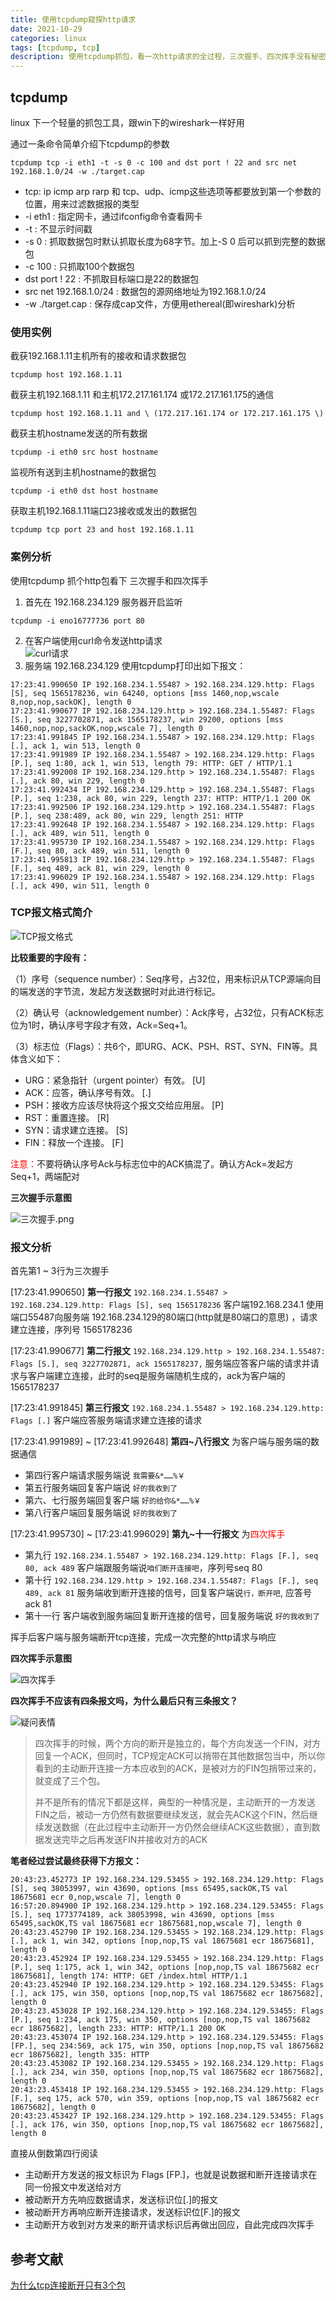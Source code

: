 ```yaml
---
title: 使用tcpdump窥探http请求
date: 2021-10-29
categories: linux
tags: [tcpdump, tcp]
description: 使用tcpdump抓包，看一次http请求的全过程，三次握手、四次挥手没有秘密
---
```


## tcpdump

linux 下一个轻量的抓包工具，跟win下的wireshark一样好用

通过一条命令简单介绍下tcpdump的参数
```
tcpdump tcp -i eth1 -t -s 0 -c 100 and dst port ! 22 and src net 192.168.1.0/24 -w ./target.cap
```
- tcp: ip icmp arp rarp 和 tcp、udp、icmp这些选项等都要放到第一个参数的位置，用来过滤数据报的类型
- -i eth1 : 指定网卡，通过ifconfig命令查看网卡
- -t : 不显示时间戳
- -s 0 : 抓取数据包时默认抓取长度为68字节。加上-S 0 后可以抓到完整的数据包
- -c 100 : 只抓取100个数据包
- dst port ! 22 : 不抓取目标端口是22的数据包
- src net 192.168.1.0/24 : 数据包的源网络地址为192.168.1.0/24
- -w ./target.cap : 保存成cap文件，方便用ethereal(即wireshark)分析

### 使用实例

截获192.168.1.11主机所有的接收和请求数据包
```
tcpdump host 192.168.1.11
```

截获主机192.168.1.11 和主机172.217.161.174 或172.217.161.175的通信
```
tcpdump host 192.168.1.11 and \ (172.217.161.174 or 172.217.161.175 \) 
```

截获主机hostname发送的所有数据
```
tcpdump -i eth0 src host hostname
```

监视所有送到主机hostname的数据包
```
tcpdump -i eth0 dst host hostname
```

获取主机192.168.1.11端口23接收或发出的数据包
```
tcpdump tcp port 23 and host 192.168.1.11
```

### 案例分析

使用tcpdump 抓个http包看下 三次握手和四次挥手

1. 首先在 192.168.234.129 服务器开启监听
```
tcpdump -i eno16777736 port 80
```
2. 在客户端使用curl命令发送http请求    
![curl请求](../images/curl请求.png)  
3. 服务端 192.168.234.129 使用tcpdump打印出如下报文：
```
17:23:41.990650 IP 192.168.234.1.55487 > 192.168.234.129.http: Flags [S], seq 1565178236, win 64240, options [mss 1460,nop,wscale 8,nop,nop,sackOK], length 0
17:23:41.990677 IP 192.168.234.129.http > 192.168.234.1.55487: Flags [S.], seq 3227702871, ack 1565178237, win 29200, options [mss 1460,nop,nop,sackOK,nop,wscale 7], length 0
17:23:41.991845 IP 192.168.234.1.55487 > 192.168.234.129.http: Flags [.], ack 1, win 513, length 0
17:23:41.991989 IP 192.168.234.1.55487 > 192.168.234.129.http: Flags [P.], seq 1:80, ack 1, win 513, length 79: HTTP: GET / HTTP/1.1
17:23:41.992008 IP 192.168.234.129.http > 192.168.234.1.55487: Flags [.], ack 80, win 229, length 0
17:23:41.992434 IP 192.168.234.129.http > 192.168.234.1.55487: Flags [P.], seq 1:238, ack 80, win 229, length 237: HTTP: HTTP/1.1 200 OK
17:23:41.992506 IP 192.168.234.129.http > 192.168.234.1.55487: Flags [P.], seq 238:489, ack 80, win 229, length 251: HTTP
17:23:41.992648 IP 192.168.234.1.55487 > 192.168.234.129.http: Flags [.], ack 489, win 511, length 0
17:23:41.995730 IP 192.168.234.1.55487 > 192.168.234.129.http: Flags [F.], seq 80, ack 489, win 511, length 0
17:23:41.995813 IP 192.168.234.129.http > 192.168.234.1.55487: Flags [F.], seq 489, ack 81, win 229, length 0
17:23:41.996029 IP 192.168.234.1.55487 > 192.168.234.129.http: Flags [.], ack 490, win 511, length 0
```

### TCP报文格式简介

![TCP报文格式](../images/tcp报文格式.png)

**比较重要的字段有：**

（1）序号（sequence number）：Seq序号，占32位，用来标识从TCP源端向目的端发送的字节流，发起方发送数据时对此进行标记。

（2）确认号（acknowledgement number）：Ack序号，占32位，只有ACK标志位为1时，确认序号字段才有效，Ack=Seq+1。

（3）标志位（Flags）：共6个，即URG、ACK、PSH、RST、SYN、FIN等。具体含义如下：
- URG：紧急指针（urgent pointer）有效。     [U]
- ACK：应答，确认序号有效。                       [.]
- PSH：接收方应该尽快将这个报文交给应用层。   [P]
- RST：重置连接。                           [R] 
- SYN：请求建立连接。                     [S]
- FIN：释放一个连接。                       [F]

<font color=red>注意：</font>不要将确认序号Ack与标志位中的ACK搞混了。确认方Ack=发起方Seq+1，两端配对

**三次握手示意图**

![三次握手.png](../images/三次握手.png)

### 报文分析

首先第1 ~ 3行为三次握手

[17:23:41.990650] **第一行报文** `192.168.234.1.55487 > 192.168.234.129.http: Flags [S], seq 1565178236` 客户端192.168.234.1 使用端口55487向服务端 192.168.234.129的80端口(http就是80端口的意思) ，请求建立连接，序列号 1565178236

[17:23:41.990677] **第二行报文** `192.168.234.129.http > 192.168.234.1.55487: Flags [S.], seq 3227702871, ack 1565178237,` 服务端应答客户端的请求并请求与客户端建立连接，此时的seq是服务端随机生成的，ack为客户端的 1565178237

[17:23:41.991845] **第三行报文** `192.168.234.1.55487 > 192.168.234.129.http: Flags [.]` 客户端应答服务端请求建立连接的请求

[17:23:41.991989] ~ [17:23:41.992648] **第四~八行报文** 为客户端与服务端的数据通信
- 第四行客户端请求服务端说 `我需要&*……%￥` 
- 第五行服务端回复客户端说 `好的我收到了`  
- 第六、七行服务端回复客户端 `好的给你&*……%￥`  
- 第八行客户端回复服务端说 `好的我收到了` 

[17:23:41.995730] ~ [17:23:41.996029] **第九~十一行报文** 为<font color=red>四次挥手</font>
- 第九行 `192.168.234.1.55487 > 192.168.234.129.http: Flags [F.], seq 80, ack 489` 客户端跟服务端说`咱们断开连接吧`，序列号seq 80
- 第十行 `192.168.234.129.http > 192.168.234.1.55487: Flags [F.], seq 489, ack 81` 服务端收到断开连接的信号，回复客户端说`行，断开吧`, 应答号ack 81
- 第十一行 客户端收到服务端回复断开连接的信号，回复服务端说 `好的我收到了`

挥手后客户端与服务端断开tcp连接，完成一次完整的http请求与响应

**四次挥手示意图**

![四次挥手](../images/四次挥手.png)


**四次挥手不应该有四条报文吗，为什么最后只有三条报文？**

![疑问表情](../images/疑问表情.png)

> 四次挥手的时候，两个方向的断开是独立的，每个方向发送一个FIN，对方回复一个ACK，但同时，TCP规定ACK可以捎带在其他数据包当中，所以你看到的主动断开连接一方本应收到的ACK，是被对方的FIN包捎带过来的，就变成了三个包。
>
> 并不是所有的情况下都是这样，典型的一种情况是，主动断开的一方发送FIN之后，被动一方仍然有数据要继续发送，就会先ACK这个FIN，然后继续发送数据（在此过程中主动断开一方仍然会继续ACK这些数据），直到数据发送完毕之后再发送FIN并接收对方的ACK

**笔者经过尝试最终获得下方报文：** 

```
20:43:23.452773 IP 192.168.234.129.53455 > 192.168.234.129.http: Flags [S], seq 38053997, win 43690, options [mss 65495,sackOK,TS val 18675681 ecr 0,nop,wscale 7], length 0
16:57:20.894900 IP 192.168.234.129.http > 192.168.234.129.53455: Flags [S.], seq 1773774189, ack 38053998, win 43690, options [mss 65495,sackOK,TS val 18675681 ecr 18675681,nop,wscale 7], length 0
20:43:23.452790 IP 192.168.234.129.53455 > 192.168.234.129.http: Flags [.], ack 1, win 342, options [nop,nop,TS val 18675681 ecr 18675681], length 0
20:43:23.452924 IP 192.168.234.129.53455 > 192.168.234.129.http: Flags [P.], seq 1:175, ack 1, win 342, options [nop,nop,TS val 18675682 ecr 18675681], length 174: HTTP: GET /index.html HTTP/1.1
20:43:23.452940 IP 192.168.234.129.http > 192.168.234.129.53455: Flags [.], ack 175, win 350, options [nop,nop,TS val 18675682 ecr 18675682], length 0
20:43:23.453028 IP 192.168.234.129.http > 192.168.234.129.53455: Flags [P.], seq 1:234, ack 175, win 350, options [nop,nop,TS val 18675682 ecr 18675682], length 233: HTTP: HTTP/1.1 200 OK
20:43:23.453074 IP 192.168.234.129.http > 192.168.234.129.53455: Flags [FP.], seq 234:569, ack 175, win 350, options [nop,nop,TS val 18675682 ecr 18675682], length 335: HTTP
20:43:23.453082 IP 192.168.234.129.53455 > 192.168.234.129.http: Flags [.], ack 234, win 350, options [nop,nop,TS val 18675682 ecr 18675682], length 0
20:43:23.453418 IP 192.168.234.129.53455 > 192.168.234.129.http: Flags [F.], seq 175, ack 570, win 359, options [nop,nop,TS val 18675682 ecr 18675682], length 0
20:43:23.453427 IP 192.168.234.129.http > 192.168.234.129.53455: Flags [.], ack 176, win 350, options [nop,nop,TS val 18675682 ecr 18675682], length 0
```

直接从倒数第四行阅读  
- 主动断开方发送的报文标识为 Flags [FP.]，也就是说数据和断开连接请求在同一份报文中发送给对方  
- 被动断开方先响应数据请求，发送标识位[.]的报文
- 被动断开方再响应断开连接请求，发送标识位[F.]的报文  
- 主动断开方收到对方发来的断开请求标识后再做出回应，自此完成四次挥手

## 参考文献
[为什么tcp连接断开只有3个包](https://www.zhihu.com/question/55890292/answer/146719190)  


